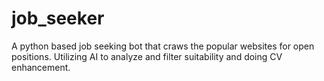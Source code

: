 # job_seeker
A python based job seeking bot that craws the popular websites for open positions. Utilizing AI to analyze and filter suitability and doing CV enhancement.
